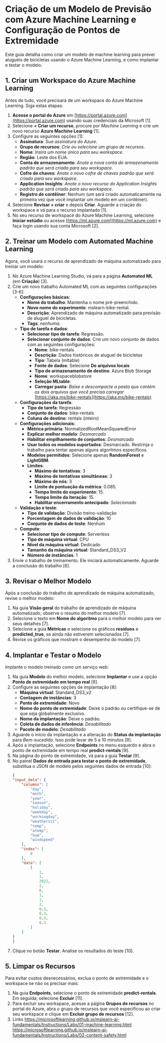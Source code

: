 # Criação de um Modelo de Previsão com Azure Machine Learning e Configuração de Pontos de Extremidade

Este guia detalha como criar um modelo de machine learning para prever aluguéis de bicicletas usando o Azure Machine Learning, e como implantar e testar o modelo.

## 1. Criar um Workspace do Azure Machine Learning

Antes de tudo, você precisará de um workspace do Azure Machine Learning. Siga estas etapas:

1.  **Acesse o portal do Azure** em [https://portal.azure.com](https://portal.azure.com) usando suas credenciais da Microsoft [1].
2.  Selecione **+ Criar um recurso**, procure por *Machine Learning* e crie um novo recurso **Azure Machine Learning** [1].
3.  Configure as seguintes opções [1]:
    *   **Assinatura**: *Sua assinatura do Azure*.
    *   **Grupo de recursos**: *Crie ou selecione um grupo de recursos*.
    *   **Nome**: *Insira um nome único para seu workspace*.
    *   **Região**: Leste dos EUA.
    *   **Conta de armazenamento**: *Anote a nova conta de armazenamento padrão que será criada para seu workspace*.
    *   **Cofre de chaves**: *Anote o novo cofre de chaves padrão que será criado para seu workspace*.
    *   **Application Insights**: *Anote o novo recurso do Application Insights padrão que será criado para seu workspace*.
    *   **Registro de contêiner**: Nenhum (um será criado automaticamente na primeira vez que você implantar um modelo em um contêiner).
4.  Selecione **Revisar + criar** e depois **Criar**. Aguarde a criação do workspace e vá para o recurso implantado [1].
5.  No seu recurso de workspace do Azure Machine Learning, selecione **Iniciar estúdio** ou acesse [https://ml.azure.com](https://ml.azure.com) e faça login usando sua conta Microsoft [2].

## 2. Treinar um Modelo com Automated Machine Learning

Agora, você usará o recurso de aprendizado de máquina automatizado para treinar um modelo:

1.  No Azure Machine Learning Studio, vá para a página **Automated ML** (em **Criação**) [3].
2.  Crie um novo trabalho Automated ML com as seguintes configurações [3-6]:
    *   **Configurações básicas**:
        *   **Nome do trabalho**: Mantenha o nome pré-preenchido.
        *   **Novo nome do experimento**: mslearn-bike-rental.
        *   **Descrição**: Aprendizado de máquina automatizado para previsão de aluguel de bicicletas.
        *   **Tags**: *nenhuma*.
    *   **Tipo de tarefa e dados**:
        *   **Selecionar tipo de tarefa**: Regressão.
        *   **Selecionar conjunto de dados**: Crie um novo conjunto de dados com as seguintes configurações:
            *   **Nome**: bike-rentals
            *   **Descrição**: Dados históricos de aluguel de bicicletas
            *  **Tipo**: Tabela (mltable)
            *   **Fonte de dados**: Selecione **De arquivos locais**
             *  **Tipo de armazenamento de destino**: Azure Blob Storage
             *  **Nome**: workspaceblobstore
            *   **Seleção MLtable**:
               *   **Carregar pasta**: *Baixe e descompacte a pasta que contém os dois arquivos que você precisa carregar* [https://aka.ms/bike-rentals](https://aka.ms/bike-rentals)
    *   **Configurações da tarefa**:
        *   **Tipo de tarefa**: Regressão
        *   **Conjunto de dados**: bike-rentals
        *   **Coluna de destino**: rentals (inteiro)
    *   **Configurações adicionais**:
        *   **Métrica primária**: NormalizedRootMeanSquaredError
        *   **Explicar melhor modelo**: *Desmarcado*
        *   **Habilitar empilhamento de conjuntos**: *Desmarcado*
        *   **Usar todos os modelos suportados**: Desmarcado. Restrinja o trabalho para tentar apenas alguns algoritmos específicos.
        *   **Modelos permitidos**: Selecione apenas **RandomForest** e **LightGBM**.
        *  **Limites**:
           *  **Máximo de tentativas**: 3
           *  **Máximo de tentativas simultâneas**: 3
           *  **Máximo de nós**: 3
            *   **Limite de pontuação da métrica**: 0.085.
            *   **Tempo limite do experimento**: 15.
            *  **Tempo limite da iteração**: 15.
           *  **Habilitar encerramento antecipado**: *Selecionado*
    *   **Validação e teste**:
        *   **Tipo de validação**: Divisão treino-validação
        *   **Porcentagem de dados de validação**: 10
        *   **Conjunto de dados de teste**: Nenhum
    *   **Compute**:
        *  **Selecionar tipo de compute**: Serverless
        *  **Tipo de máquina virtual**: CPU
        *   **Nível da máquina virtual**: Dedicado
        *   **Tamanho da máquina virtual**: Standard\_DS3\_V2
        *   **Número de instâncias**: 1
3.  Envie o trabalho de treinamento. Ele iniciará automaticamente. Aguarde a conclusão do trabalho [6].

## 3. Revisar o Melhor Modelo

Após a conclusão do trabalho de aprendizado de máquina automatizado, revise o melhor modelo:

1.  Na guia **Visão geral** do trabalho de aprendizado de máquina automatizado, observe o resumo do melhor modelo [7].
2.  Selecione o texto em **Nome do algoritmo** para o melhor modelo para ver seus detalhes [7].
3.  Selecione a guia **Métricas** e selecione os gráficos **resíduos** e **predicted\_true**, se ainda não estiverem selecionados [7].
4.  Revise os gráficos que mostram o desempenho do modelo [7].

## 4. Implantar e Testar o Modelo

Implante o modelo treinado como um serviço web:

1.  Na guia **Modelo** do melhor modelo, selecione **Implantar** e use a opção **Ponto de extremidade em tempo real** [8].
2.  Configure as seguintes opções de implantação [8]:
    *   **Máquina virtual**: Standard_DS3_v2
    *  **Contagem de instâncias**: 3
    *   **Ponto de extremidade**: Novo
    *   **Nome do ponto de extremidade**: Deixe o padrão ou certifique-se de que seja globalmente exclusivo.
    *   **Nome da implantação**: Deixe o padrão.
    *  **Coleta de dados de inferência**: *Desabilitado*
    *  **Pacote de modelo**: *Desabilitado*
3.  Aguarde o início da implantação e a alteração do **Status da implantação** para *Bem-sucedido*. Isso pode levar de 5 a 10 minutos [9].
4.  Após a implantação, selecione **Endpoints** no menu esquerdo e abra o ponto de extremidade em tempo real **predict-rentals** [9].
5.  Na página do ponto de extremidade, vá para a guia **Testar** [9].
6.  No painel **Dados de entrada para testar o ponto de extremidade**, substitua o JSON de modelo pelos seguintes dados de entrada [10]:
    ```json
    {
    "input_data": {
        "columns": [
            "day",
            "mnth",
            "year",
            "season",
            "holiday",
            "weekday",
            "workingday",
            "weathersit",
            "temp",
            "atemp",
            "hum",
            "windspeed"
        ],
        "index": [
            0
        ],
        "data": [
            [
                1,
                1,
                2022,
                2,
                0,
                1,
                1,
                2,
                0.3,
                0.3,
                0.3,
                0.3
            ]
        ]
    }
    }
    ```
7.  Clique no botão **Testar**. Analise os resultados do teste [10].

## 5. Limpar os Recursos

Para evitar custos desnecessários, exclua o ponto de extremidade e o workspace se não os precisar mais:

1.  Na guia **Endpoints**, selecione o ponto de extremidade **predict-rentals**. Em seguida, selecione **Excluir** [11].
2.  Para excluir seu workspace, acesse a página **Grupos de recursos** no portal do Azure, abra o grupo de recursos que você especificou ao criar seu workspace e clique em **Excluir grupo de recursos** [12].
3. Links
https://microsoftlearning.github.io/mslearn-ai-fundamentals/Instructions/Labs/01-machine-learning.html
https://microsoftlearning.github.io/mslearn-ai-fundamentals/Instructions/Labs/02-content-safety.html
